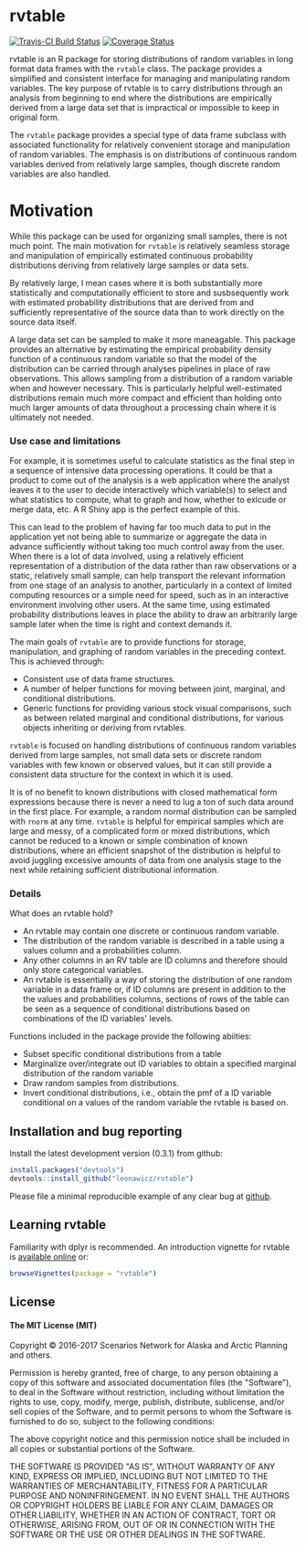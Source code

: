 
<!-- README.md is generated from README.Rmd. Please edit that file -->
rvtable
=======

[![Travis-CI Build Status](https://travis-ci.org/leonawicz/rvtable.svg?branch=master)](https://travis-ci.org/leonawicz/rvtable) [![Coverage Status](https://img.shields.io/codecov/c/github/leonawicz/rvtable/master.svg)](https://codecov.io/github/leonawicz/rvtable?branch=master)

rvtable is an R package for storing distributions of random variables in long format data frames with the `rvtable` class. The package provides a simplified and consistent interface for managing and manipulating random variables. The key purpose of rvtable is to carry distributions through an analysis from beginning to end where the distributions are empirically derived from a large data set that is impractical or impossible to keep in original form.

The `rvtable` package provides a special type of data frame subclass with associated functionality for relatively convenient storage and manipulation of random variables. The emphasis is on distributions of continuous random variables derived from relatively large samples, though discrete random variables are also handled.

Motivation
==========

While this package can be used for organizing small samples, there is not much point. The main motivation for `rvtable` is relatively seamless storage and manipulation of empirically estimated continuous probability distributions deriving from relatively large samples or data sets.

By relatively large, I mean cases where it is both substantially more statistically and computationally efficient to store and susbsequently work with estimated probability distributions that are derived from and sufficiently representative of the source data than to work directly on the source data itself.

A large data set can be sampled to make it more maneagable. This package provides an alternative by estimating the empirical probability density function of a continuous random variable so that the model of the distribution can be carried through analyses pipelines in place of raw observations. This allows sampling from a distribution of a random variable when and however necessary. This is particularly helpful well-estimated distributions remain much more compact and efficient than holding onto much larger amounts of data throughout a processing chain where it is ultimately not needed.

### Use case and limitations

For example, it is sometimes useful to calculate statistics as the final step in a sequence of intensive data processing operations. It could be that a product to come out of the analysis is a web application where the analyst leaves it to the user to decide interactively which variable(s) to select and what statistics to compute, what to graph and how, whether to exlcude or merge data, etc. A R Shiny app is the perfect example of this.

This can lead to the problem of having far too much data to put in the application yet not being able to summarize or aggregate the data in advance sufficiently without taking too much control away from the user. When there is a lot of data involved, using a relatively efficient representation of a distribution of the data rather than raw observations or a static, relatively small sample, can help transport the relevant information from one stage of an analysis to another, particularly in a context of limited computing resources or a simple need for speed, such as in an interactive environment involving other users. At the same time, using estimated probability distributions leaves in place the ability to draw an arbitrarily large sample later when the time is right and context demands it.

The main goals of `rvtable` are to provide functions for storage, manipulation, and graphing of random variables in the preceding context. This is achieved through:

-   Consistent use of data frame structures.
-   A number of helper functions for moving between joint, marginal, and conditional distributions.
-   Generic functions for providing various stock visual comparisons, such as between related marginal and conditional distributions, for various objects inheriting or deriving from rvtables.

`rvtable` is focused on handling distributions of continuous random variables derived from large samples, not small data sets or discrete random variables with few known or observed values, but it can still provide a consistent data structure for the context in which it is used.

It is of no benefit to known distributions with closed mathematical form expressions because there is never a need to lug a ton of such data around in the first place. For example, a random normal distribution can be sampled with `rnorm` at any time. `rvtable` is helpful for empirical samples which are large and messy, of a complicated form or mixed distributions, which cannot be reduced to a known or simple combination of known distributions, where an efficient snapshot of the distribution is helpful to avoid juggling excessive amounts of data from one analysis stage to the next while retaining sufficient distributional information.

### Details

What does an rvtable hold?

-   An rvtable may contain one discrete or continuous random variable.
-   The distribution of the random variable is described in a table using a values column and a probabilities column.
-   Any other columns in an RV table are ID columns and therefore should only store categorical variables.
-   An rvtable is essentially a way of storing the distribution of one random variable in a data frame or, if ID columns are present in addition to the the values and probabilities columns, sections of rows of the table can be seen as a sequence of conditional distributions based on combinations of the ID variables' levels.

Functions included in the package provide the following abiities:

-   Subset specific conditional distributions from a table
-   Marginalize over/integrate out ID variables to obtain a specified marginal distribution of the random variable
-   Draw random samples from distributions.
-   Invert conditional distributions, i.e., obtain the pmf of a ID variable conditional on a values of the random variable the rvtable is based on.

Installation and bug reporting
------------------------------

Install the latest development version (0.3.1) from github:

``` r
install.packages("devtools")
devtools::install_github("leonawicz/rvtable")
```

Please file a minimal reproducible example of any clear bug at [github](https://github.com/leonawicz/rvtable/issues).

Learning rvtable
----------------

Familiarity with dplyr is recommended. An introduction vignette for rvtable is [available online](http://leonawicz.github.io/rvtable/articles/rvtable.html) or:

``` r
browseVignettes(package = "rvtable")
```

License
-------

#### The MIT License (MIT)

Copyright © 2016-2017 Scenarios Network for Alaska and Arctic Planning and others.

Permission is hereby granted, free of charge, to any person obtaining a copy of this software and associated documentation files (the "Software"), to deal in the Software without restriction, including without limitation the rights to use, copy, modify, merge, publish, distribute, sublicense, and/or sell copies of the Software, and to permit persons to whom the Software is furnished to do so, subject to the following conditions:

The above copyright notice and this permission notice shall be included in all copies or substantial portions of the Software.

THE SOFTWARE IS PROVIDED "AS IS", WITHOUT WARRANTY OF ANY KIND, EXPRESS OR IMPLIED, INCLUDING BUT NOT LIMITED TO THE WARRANTIES OF MERCHANTABILITY, FITNESS FOR A PARTICULAR PURPOSE AND NONINFRINGEMENT. IN NO EVENT SHALL THE AUTHORS OR COPYRIGHT HOLDERS BE LIABLE FOR ANY CLAIM, DAMAGES OR OTHER LIABILITY, WHETHER IN AN ACTION OF CONTRACT, TORT OR OTHERWISE, ARISING FROM, OUT OF OR IN CONNECTION WITH THE SOFTWARE OR THE USE OR OTHER DEALINGS IN THE SOFTWARE.
